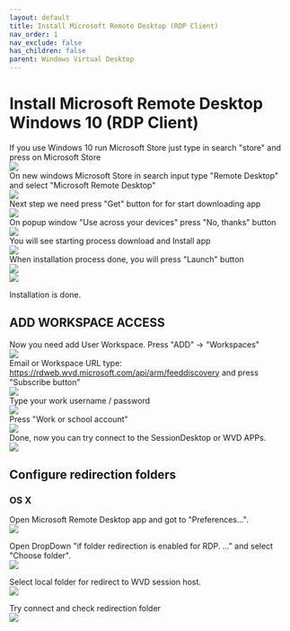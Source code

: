 ```yaml
---
layout: default
title: Install Microsoft Remote Desktop (RDP Client)
nav_order: 1
nav_exclude: false
has_children: false
parent: Windows Virtual Desktop
---
```


# Install Microsoft Remote Desktop Windows 10 (RDP Client)
If you use Windows 10 run Microsoft Store just type in search "store" and press on Microsoft Store  
![](images/step_01.png)     
On new windows Microsoft Store in search input type "Remote Desktop" and select "Microsoft Remote Desktop"  
![](images/step_02.png)    
Next step we need press "Get" button for for start downloading app   
![](images/step_03.png)   
On popup window "Use across your devices" press "No, thanks" button  
![](images/step_04.png)  
You will see starting process download and Install app  
![](images/step_05.png)  
When installation process done, you will press "Launch" button  
![](images/step_06.png)  
![](images/step_07.png)     
  
Installation is done.  


## ADD WORKSPACE ACCESS 
Now you need add User Workspace. Press "ADD" -> "Workspaces"  
![](images/step_08.png)  
Email or Workspace URL type: https://rdweb.wvd.microsoft.com/api/arm/feeddiscovery  and press "Subscribe button"  
![](images/step_09.png)    
Type your work username / password  
![](images/step_10.png)   
Press "Work or school account"    
![](images/step_11.png)  
Done, now you can try connect to the SessionDesktop or WVD APPs.  
![](images/step_12.png)   

## Configure redirection folders  
### OS X  
Open Microsoft Remote Desktop app and got to "Preferences...".  
![](images/WVD_OSX_CLIENT_01.png)   

Open DropDown "if folder redirection is enabled for RDP. ..." and select "Choose folder".  
![](images/WVD_OSX_CLIENT_02.png)   

Select local folder for redirect to WVD session host.  
![](images/WVD_OSX_CLIENT_03.png)   

Try connect and check redirection folder  
![](images/WVD_OSX_CLIENT_04.png)   

